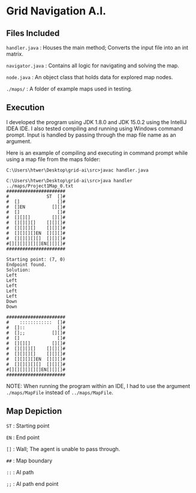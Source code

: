 # Grid Navigation A.I.

## Files Included
`handler.java` 
: Houses the main method; Converts the input file into an int matrix.

`navigator.java`
: Contains all logic for navigating and solving the map.

`node.java`
: An object class that holds data for explored map nodes.

`./maps/`
: A folder of example maps used in testing. 


## Execution
I developed the program using JDK 1.8.0 and JDK 15.0.2 using the IntelliJ IDEA IDE. I also tested compiling and running using Windows command prompt.
Input is handled by passing through the map file name as an argument.

Here is an example of compiling and executing in command prompt while using a map file from the maps folder:

```
C:\Users\htwer\Desktop\grid-ai\src>javac handler.java

C:\Users\htwer\Desktop\grid-ai\src>java handler ../maps/Project1Map_0.txt
######################
#              ST  []#
#  []              []#
#  []EN          [][]#
#  []              []#
#  [][][]        [][]#
#  [][][][]    [][][]#
#  [][][][]    [][][]#
#  [][][][]EN  [][][]#
#  [][][][][]  [][][]#
#[][][][][][]EN[][][]#
######################

Starting point: (7, 0)
Endpoint found.
Solution:
Left
Left
Left
Left
Left
Down
Down

######################
#    ::::::::::::  []#
#  []::            []#
#  [];;          [][]#
#  []              []#
#  [][][]        [][]#
#  [][][][]    [][][]#
#  [][][][]    [][][]#
#  [][][][]EN  [][][]#
#  [][][][][]  [][][]#
#[][][][][][]EN[][][]#
######################
```

NOTE: When running the program within an IDE, I had to use the argument `./maps/MapFile` instead of `../maps/MapFile`.

## Map Depiction
`ST` : Starting point

`EN` : End point

`[]` : Wall; The agent is unable to pass through.

`##` : Map boundary

`::` : AI path

`;;` : AI path end point

